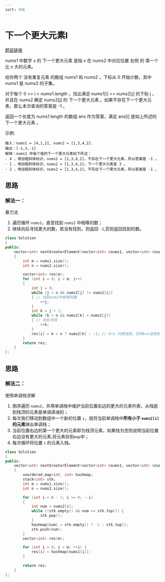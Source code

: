 ```yaml
---
sort: 496
---
```

# 下一个更大元素I

[题目链接](https://leetcode-cn.com/problems/next-greater-element-i/)

nums1 中数字 x 的 下一个更大元素 是指 x 在 nums2 中对应位置 右侧 的 第一个 比 x 大的元素。

给你两个 没有重复元素 的数组 nums1 和 nums2 ，下标从 0 开始计数，其中nums1 是 nums2 的子集。

对于每个 0 <= i < nums1.length ，找出满足 nums1[i] == nums2[j] 的下标 j ，并且在 nums2 确定 nums2[j] 的 下一个更大元素 。如果不存在下一个更大元素，那么本次查询的答案是 -1 。

返回一个长度为 nums1.length 的数组 ans 作为答案，满足 ans[i] 是如上所述的 下一个更大元素 。


示例:

```
输入：nums1 = [4,1,2], nums2 = [1,3,4,2].
输出：[-1,3,-1]
解释：nums1 中每个值的下一个更大元素如下所述：
- 4 ，用加粗斜体标识，nums2 = [1,3,4,2]。不存在下一个更大元素，所以答案是 -1 。
- 1 ，用加粗斜体标识，nums2 = [1,3,4,2]。下一个更大元素是 3 。
- 2 ，用加粗斜体标识，nums2 = [1,3,4,2]。不存在下一个更大元素，所以答案是 -1 。

```


## 思路

### 解法一：
暴力法

1. 遍历循环 `nums1`，直至找到 `nums2` 中相等的数；
2. 继续向后寻找更大的数，若没有找到，则返回 `-1`,否则返回找到的数。 

```c++
class Solution
{
public:
    vector<int> nextGreaterElement(vector<int> &nums1, vector<int> &nums2)
    {
        int m = nums1.size();
        int n = nums2.size();

        vector<int> res(m);
        for (int i = 0; i < m; i++)
        {
            int j = 0;
            while (j < n && nums2[j] != nums1[i])
            { // 找到num2中相等的数
                ++j;
            }
            int k = j + 1;
            while (k < n && nums2[k] < nums2[j])
            { // 向后寻找
                ++k;
            }
            res[i] = k < n ? nums2[k] : -1; // k<n 代表找到，否则k=n没找到
        }
        return res;
    }
};
```

## 思路

### 解法二：
使用单调栈求解

1. 倒序遍历 `nums2`，并用单调栈中维护当前位置右边的更大的元素列表，从栈底到栈顶的元素是单调递减的；
2. 每次我们移动到数组中一个新的位置 `i`，就将当前单调栈中**所有小于 `nums2[i]`的元素**弹出单调栈；
3. 当前位置右边的第一个更大的元素即为栈顶元素，如果栈为空则说明当前位置右边没有更大的元素,将元素存到`map`中；
4. 每次循环将位置 `i` 的元素入栈。


```c++
class Solution
{
public:
    vector<int> nextGreaterElement(vector<int> &nums1, vector<int> &nums2)
    {
        unordered_map<int, int> hashmap;
        stack<int> stk;
        int m = nums1.size();
        int n = nums2.size();

        for (int i = n - 1; i >= 0; --i)
        {
            int num = nums2[i];
            while (!stk.empty() && num >= stk.top()) {
                stk.pop();
            }
            hashmap[num] = stk.empty() ? -1 : stk.top();
            stk.push(num);
        }
        vector<int> res(m);

        for (int i = 0; i < m; ++i) {
            res[i] = hashmap[nums1[i]];
        }
        
        return res;
    }
};
```